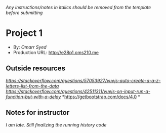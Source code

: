 *Any instructions/notes in italics should be removed from the template before submitting* 

# Project 1
+ By: *Omarr Syed*
+ Production URL: <http://e28p1.oms210.me>

## Outside resources
*https://stackoverflow.com/questions/57053927/vuejs-auto-create-a-a-z-letters-list-from-the-data*
*https://stackoverflow.com/questions/42511311/vuejs-on-input-run-a-function-but-with-a-delay*
*https://getbootstrap.com/docs/4.0 *
## Notes for instructor
*I am late. Still finalizing the running history code*
